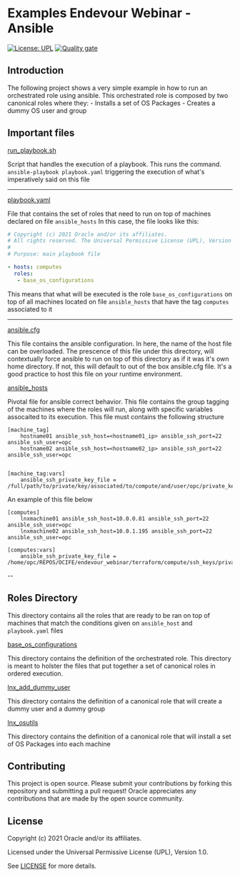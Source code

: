# Examples Endevour Webinar - Ansible

[![License: UPL](https://img.shields.io/badge/license-UPL-green)](https://img.shields.io/badge/license-UPL-green) [![Quality gate](https://sonarcloud.io/api/project_badges/quality_gate?project=oracle-devrel_terraform-oci-cloudbricks-linux-compute)](https://sonarcloud.io/dashboard?id=oracle-devrel_terraform-oci-cloudbricks-linux-compute)


## Introduction

The following project shows a very simple example in how to run an orchestrated role using ansible. This orchestrated role is composed by two canonical roles where they: 
    - Installs a set of OS Packages
    - Creates a dummy OS user and group


## Important files

[run_playbook.sh](./run_playbook.sh)

Script that handles the execution of a playbook. This runs the command. `ansible-playbook playbook.yaml` triggering the execution of what's imperatively said on this file

---
[playbook.yaml](./playbook.yaml)

File that contains the set of roles that need to run on top of machines declared on file `ansible_hosts` In this case, the file looks like this: 

```yaml
# Copyright (c) 2021 Oracle and/or its affiliates.
# All rights reserved. The Universal Permissive License (UPL), Version 1.0 as shown at http://oss.oracle.com/licenses/upl
# 
# Purpose: main playbook file 

- hosts: computes
  roles:
   - base_os_configurations
```

This means that what will be executed is the role `base_os_configurations` on top of all machines located on file `ansible_hosts` that have the tag `computes` associated to it

--- 
[ansible.cfg](./ansible.cfg)

This file contains the ansible configuration. In here, the name of the host file can be overloaded. The prescence of this file under this directory, will contextually force ansible to run on top of this directory as if it was it's own home directory. If not, this will default to out of the box ansible.cfg file. It's a good practice to host this file on your runtime environment. 

[ansible_hosts](./ansible_hosts)

Pivotal file for ansible correct behavior. This file contains the group tagging of the machines where the roles will run, along with specific variables assocaited to its execution. 
This file must contains the following structure

```shell
[machine_tag]
	hostname01 ansible_ssh_host=<hostname01_ip> ansible_ssh_port=22 ansible_ssh_user=opc
    hostname02 ansible_ssh_host=<hostname02_ip> ansible_ssh_port=22 ansible_ssh_user=opc
    

[machine_tag:vars]
	ansible_ssh_private_key_file = /full/path/to/private/key/associated/to/compute/and/user/opc/private_key
```


An example of this file below

```shell
[computes]
	lnxmachine01 ansible_ssh_host=10.0.0.81 ansible_ssh_port=22 ansible_ssh_user=opc
    lnxmachine02 ansible_ssh_host=10.0.1.195 ansible_ssh_port=22 ansible_ssh_user=opc

[computes:vars]
	ansible_ssh_private_key_file = /home/opc/REPOS/OCIFE/endevour_webinar/terraform/compute/ssh_keys/private_ssh_key
```

--
## Roles Directory
This directory contains all the roles that are ready to be ran on top of machines that match the conditions given on `ansible_host` and `playbook.yaml` files


[base_os_configurations](./roles/base_os_configurations/)

This directory contains the definition of the orchestrated role. This directory is meant to holster the files that put together a set of canonical roles in ordered execution. 

[lnx_add_dummy_user](./roles/lnx_add_dummy_user/)

This directory contains the definition of a canonical role that will create a dummy user and a dummy group

[lnx_osutils](./roles/lnx_osutils/)

This directory contains the definition of a canonical role that will install a set of OS Packages into each machine
## Contributing
This project is open source.  Please submit your contributions by forking this repository and submitting a pull request!  Oracle appreciates any contributions that are made by the open source community.

## License
Copyright (c) 2021 Oracle and/or its affiliates.

Licensed under the Universal Permissive License (UPL), Version 1.0.

See [LICENSE](../LICENSE) for more details.
